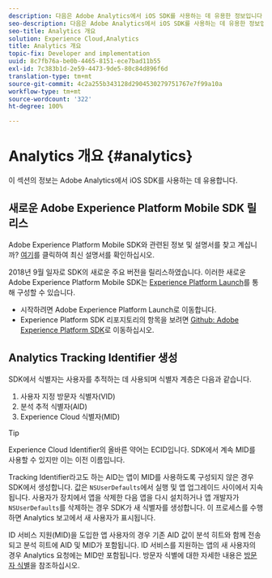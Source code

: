 ```yaml
---
description: 다음은 Adobe Analytics에서 iOS SDK를 사용하는 데 유용한 정보입니다.
seo-description: 다음은 Adobe Analytics에서 iOS SDK를 사용하는 데 유용한 정보입니다.
seo-title: Analytics 개요
solution: Experience Cloud,Analytics
title: Analytics 개요
topic-fix: Developer and implementation
uuid: 8c7fb76a-be0b-4465-8151-ece7bad11b55
exl-id: 7c383b1d-2e59-4473-9de5-80c84d896f6d
translation-type: tm+mt
source-git-commit: 4c2a255b343128d2904530279751767e7f99a10a
workflow-type: tm+mt
source-wordcount: '322'
ht-degree: 100%

---
```


# Analytics 개요 {#analytics}

이 섹션의 정보는 Adobe Analytics에서 iOS SDK를 사용하는 데 유용합니다.

## 새로운 Adobe Experience Platform Mobile SDK 릴리스

Adobe Experience Platform Mobile SDK와 관련된 정보 및 설명서를 찾고 계십니까? [여기](https://aep-sdks.gitbook.io/docs/)를 클릭하여 최신 설명서를 확인하십시오.

2018년 9월 일자로 SDK의 새로운 주요 버전을 릴리스하였습니다. 이러한 새로운 Adobe Experience Platform Mobile SDK는 [Experience Platform Launch](https://www.adobe.com/kr/experience-platform/launch.html)를 통해 구성할 수 있습니다.

* 시작하려면 Adobe Experience Platform Launch로 이동합니다.
* Experience Platform SDK 리포지토리의 항목을 보려면 [Github: Adobe Experience Platform SDK](https://github.com/Adobe-Marketing-Cloud/acp-sdks)로 이동하십시오.

## Analytics Tracking Identifier 생성

SDK에서 식별자는 사용자를 추적하는 데 사용되며 식별자 계층은 다음과 같습니다.

1. 사용자 지정 방문자 식별자(VID)
1. 분석 추적 식별자(AID)
1. Experience Cloud 식별자(MID)

>[!TIP]
>
>Experience Cloud Identifier의 올바른 약어는 ECID입니다. SDK에서 계속 MID를 사용할 수 있지만 이는 이전 이름입니다.

Tracking Identifier라고도 하는 AID는 앱이 MID를 사용하도록 구성되지 않은 경우 SDK에서 생성합니다. 값은 `NSUserDefaults`에서 실행 및 앱 업그레이드 사이에서 지속됩니다. 사용자가 장치에서 앱을 삭제한 다음 앱을 다시 설치하거나 앱 개발자가 `NSUserDefaults`를 삭제하는 경우 SDK가 새 식별자를 생성합니다. 이 프로세스를 수행하면 Analytics 보고에서 새 사용자가 표시됩니다.

ID 서비스 지원(MID)을 도입한 앱 사용자의 경우 기존 AID 값이 분석 히트와 함께 전송되고 분석 히트에 AID 및 MID가 포함됩니다. ID 서비스를 지원하는 앱의 새 사용자의 경우 Analytics 요청에는 MID만 포함됩니다. 방문자 식별에 대한 자세한 내용은 [방문자 식별](https://docs.adobe.com/content/help/ko-KR/analytics/export/analytics-data-feed/data-feed-contents/datafeeds-visid.html)을 참조하십시오.
